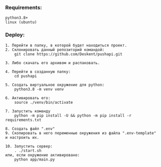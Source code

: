 ### Requirements:
    python3.8+
    linux (ubuntu)

### Deploy:
    
    1. Перейти в папку, в которой будет находиться проект.
    2. Склонировать данный репозиторий командой:
        git clone https://github.com/Deskent/pushapi.git

    3. Либо скачать его архивом и распаковать.    

    4. Перейти в созданную папку:
        cd pushapi

    5. Создать виртуальное окружение для python:
        python3.8 -m venv venv

    6. Активировать его:
        source ./venv/bin/activate

    7. Запустить команду  
        python -m pip install -U && python -m pip install -r requirements.txt

    8. Создать файл ".env"
    9. Скопировать в него переменные окружения из файла ".env-template"
    и настроить их.

    10. Запустить сервер:
        . ./start.sh
    или, если окружение активировано:
        python app/main.py